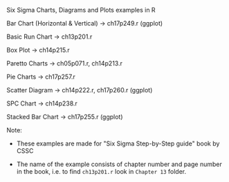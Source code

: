 Six Sigma Charts, Diagrams and Plots examples in R

Bar Chart (Horizontal & Vertical) -> ch17p249.r (ggplot)

Basic Run Chart -> ch13p201.r

Box Plot -> ch14p215.r

Paretto Charts  -> ch05p071.r, ch14p213.r

Pie Charts -> ch17p257.r

Scatter Diagram -> ch14p222.r, ch17p260.r (ggplot)

SPC Chart -> ch14p238.r

Stacked Bar Chart -> ch17p255.r (ggplot)

Note:

- These examples are made for "Six Sigma Step-by-Step guide" book by CSSC

- The name of the example consists of chapter number and page number in the book, i.e.
to find `ch13p201.r` look in `Chapter 13` folder.

